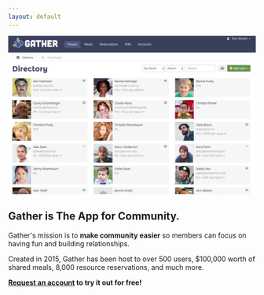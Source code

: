 ```yaml
---
layout: default
---
```


![Screenshot](assets/screenshots/directory.png)

## Gather is The App for Community.

Gather's mission is to **make community easier** so members can focus on having fun and building relationships.

Created in 2015, Gather has been host to over 500 users, $100,000 worth of shared meals, 8,000 resource reservations, and much more.

**[Request an account](/accountrequest) to try it out for free!**
